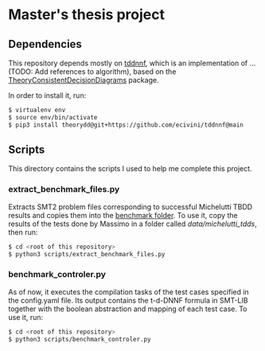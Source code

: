 # Master's thesis project

## Dependencies

This repository depends mostly on [tddnnf](https://github.com/ecivini/tddnnf), which is an implementation of ... (TODO: Add references to algorithm), based on the [TheoryConsistentDecisionDiagrams](https://github.com/MaxMichelutti/TheoryConsistentDecisionDiagrams) package.

In order to install it, run:
```bash
$ virtualenv env
$ source env/bin/activate
$ pip3 install theorydd@git+https://github.com/ecivini/tddnnf@main
```

## Scripts

This directory contains the scripts I used to help me complete this project.

### extract_benchmark_files.py

Extracts SMT2 problem files corresponding to successful Michelutti TBDD results and copies them into the [benchmark folder](data/benchmark/). To use it, copy
the results of the tests done by Massimo in a folder called *data/michelutti_tdds*, then run:

```bash
$ cd <root of this repository>
$ python3 scripts/extract_benchmark_files.py 
```

### benchmark_controler.py

As of now, it executes the compilation tasks of the test cases specified in the config.yaml file. Its output contains the t-d-DNNF formula in SMT-LIB together with the boolean abstraction and mapping of each test case. To use it, run:

```bash
$ cd <root of this repository>
$ python3 scripts/benchmark_controler.py 
```